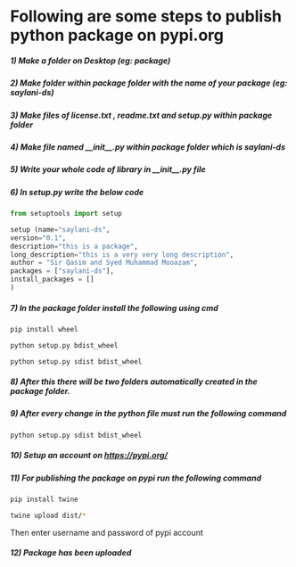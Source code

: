 # Following are some steps to publish python package on pypi.org 

##### 1) Make a folder on Desktop (eg: package)
##### 2) Make folder within package folder with the name of your package (eg: saylani-ds)
##### 3) Make files of license.txt , readme.txt and **setup.py** within package folder
##### 4) Make file named \_\_init__.py within package folder which is saylani-ds
##### 5) Write your whole code of library in \_\_init__.py file
##### 6) In setup.py write the below code
```python
from setuptools import setup

setup (name="saylani-ds",
version="0.1",
description="this is a package",
long_description="this is a very very long description",
author = "Sir Qasim and Syed Muhammad Mooazam",
packages = ["saylani-ds"],
install_packages = []
)
```

##### 7) In the package folder install the following using cmd
```bash
pip install wheel
```

```bash
python setup.py bdist_wheel
```
```bash
python setup.py sdist bdist_wheel
```

##### 8) After this there will be two folders automatically created in the package folder.
##### 9) After every change in the python file must run the following command
```bash
python setup.py sdist bdist_wheel
```
##### 10) Setup an account on https://pypi.org/
##### 11) For publishing the package on pypi run the following command
```bash
pip install twine
```
```bash
twine upload dist/*
```
Then enter username and password of pypi account
##### 12) Package has been uploaded
